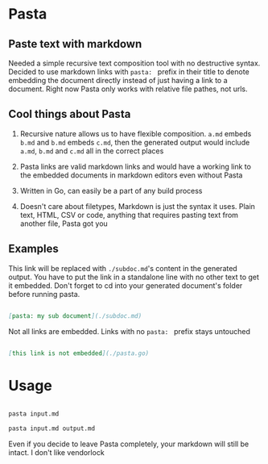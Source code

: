 # Pasta
## Paste text with markdown

Needed a simple recursive text composition tool with no destructive syntax.
Decided to use markdown links with `pasta: ` prefix in their title to denote
embedding the document directly instead of just having a link to a document.
Right now Pasta only works with relative file pathes, not urls.

## Cool things about Pasta

1. Recursive nature allows us to have flexible composition. `a.md` embeds
   `b.md` and `b.md` embeds `c.md`, then the generated output would include
`a.md`, `b.md` and `c.md` all in the correct places

2. Pasta links are valid markdown links and would have a working link to the
   embedded documents in markdown editors even without Pasta

3. Written in Go, can easily be a part of any build process

4. Doesn't care about filetypes, Markdown is just the syntax it uses. Plain
   text, HTML, CSV or code, anything that requires pasting text from another
file, Pasta got you

## Examples

This link will be replaced with `./subdoc.md`'s content in the generated
output. You have to put the link in a standalone line with no other text to get
it embedded. Don't forget to cd into your generated document's folder before
running pasta.


```md

[pasta: my sub document](./subdoc.md)


```

Not all links are embedded. Links with no `pasta: ` prefix stays untouched

```md

[this link is not embedded](./pasta.go)

```

# Usage

```sh 

pasta input.md

pasta input.md output.md

 ```

Even if you decide to leave Pasta completely, your markdown will still be
intact. I don't like vendorlock
